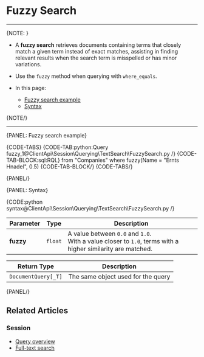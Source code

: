 # Fuzzy Search

---

{NOTE: }

* A **fuzzy search** retrieves documents containing terms that closely match a given term instead of exact matches, 
  assisting in finding relevant results when the search term is misspelled or has minor variations.

* Use the `fuzzy` method when querying with `where_equals`.

* In this page:
    * [Fuzzy search example](../../../../client-api/session/querying/text-search/fuzzy-search#fuzzy-search-example)
    * [Syntax](../../../../client-api/session/querying/text-search/fuzzy-search#syntax)

{NOTE/}

---

{PANEL: Fuzzy search example}

{CODE-TABS}
{CODE-TAB:python:Query fuzzy_1@ClientApi\Session\Querying\TextSearch\FuzzySearch.py /}
{CODE-TAB-BLOCK:sql:RQL}
from "Companies"
where fuzzy(Name = "Ernts Hnadel", 0.5)
{CODE-TAB-BLOCK/}
{CODE-TABS/}

{PANEL/}

{PANEL: Syntax}

{CODE:python syntax@ClientApi\Session\Querying\TextSearch\FuzzySearch.py /}

| Parameter   | Type      | Description                                                                                                       |
|-------------|-----------|------------------|
| **fuzzy** | `float` | A value between `0.0` and `1.0`.<br>With a value closer to `1.0`, terms with a higher similarity are matched. |

| Return Type | Description |
| ----------- | ----------- |
| `DocumentQuery[_T]` | The same object used for the query |

{PANEL/}

## Related Articles

### Session

- [Query overview](../../../../client-api/session/querying/how-to-query)
- [Full-text search](../../../../client-api/session/querying/text-search/full-text-search)
